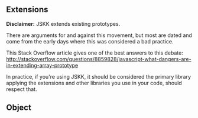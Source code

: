 Extensions
----------

**Disclaimer:** JSKK extends existing prototypes.

There are arguments for and against this movement, but most are dated and come from the early days where this was considered a bad practice.

This Stack Overflow article gives one of the best answers to this debate:
http://stackoverflow.com/questions/8859828/javascript-what-dangers-are-in-extending-array-prototype

In practice, if you're using JSKK, it should be considered the primary library applying the extensions and other libraries you use in your code, should respect that.

## Object

